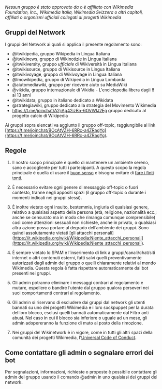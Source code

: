*Nessun gruppo è stato approvato da o è affiliato con Wikimedia Foundation, Inc., Wikimedia Italia, Wikimedia Svizzera o altri capitoli, affiliati o organismi ufficiali collegati ai progetti Wikimedia*

## Gruppi del Network
I gruppi del Network ai quali si applica il presente regolamento sono:
- @itwikipedia, gruppo Wikipedia in Lingua Italiana
- @itwikinews, gruppo di Wikinotizie in Lingua Italiana
- @itwikiversity, gruppo *ufficiale* di Wikiversità in Lingua Italiana
- @itwikisource, gruppo di Wikisource in Lingua Italiana
- @itwikivoyage, gruppo di Wikivoyage in Lingua Italiana
- @lmowikipedia, gruppo di Wikipedia in Lingua Lombarda
- @aiutomediawiki, gruppo per ricevere aiuto su MediaWiki
- @vikidia, gruppo internazionale di Vikidia - L'enciclopedia libera dagli 8 ai 13 anni
- @itwikidata, gruppo in italiano dedicato a Wikidata
- @strategiawiki, gruppo dedicato alla strategia del Movimento Wikimedia
- https://t.me/joinchat/A2jiAg42izBn-6OVWlJ2Eg gruppo dedicato al progetto calcio di Wikipedia

Ai gruppi sopra elencati va aggiunto il gruppo off-topic, raggiungibile al link [https://t.me/joinchat/BOcAtVZH-6RRc-a4ZRagYg](https://t.me/joinchat/BOcAtVZH-6RRc-a4ZRagYg).

## Regole
1. Il nostro scopo principale è quello di mantenere un ambiente sereno, sano e accogliente per tutti i partecipanti. A questo scopo la regola principale è quella di usare il [buon senso](https://it.wikipedia.org/wiki/Wikipedia:Buon_senso) e bisogna evitare di [fare i finti tonti](https://it.wikipedia.org/wiki/Wikipedia:Non_fare_il_finto_tonto).

2. È necessario evitare ogni genere di messaggio off-topic o fuori contesto, tranne negli appositi spazi (il gruppo off-topic o durante i momenti indicati nei gruppi stessi).

3. È inoltre vietato ogni insulto, bestemmia, ingiuria di qualsiasi genere, relativo a qualsiasi aspetto della persona (età, religione, nazionalità ecc.; anche se censurato ma in modo che rimanga comunque comprensibile) così come attenzioni sessuali non richieste, anche in privato, o qualsiasi altra azione possa portare al degrado dell’ambiente dei gruppi. Sono quindi assolutamente vietati [gli attacchi personali](https://it.wikipedia.org/wiki/Wikipedia:Niente_attacchi_personali](https://it.wikipedia.org/wiki/Wikipedia:Niente_attacchi_personali).

4. È sempre vietato lo SPAM e l’inserimento di link a gruppi/canali/chat/siti internet o altri contenuti esterni, fatti salvi quelli preventivamente autorizzati dagli admin del gruppo o quelli chiaramente relativi al mondo Wikimedia. Questa regola è fatta rispettare automaticamente dai bot presenti nei gruppi.

5. Gli admin potranno eliminare i messaggi contrari al regolamento e mutare, espellere o bandire l’utente dal gruppo qualora perseveri nei suoi comportamenti contrari al regolamento.

6. Gli admin si riservano di escludere dai gruppi dal network gli utenti bannati su uno dei progetti Wikimedia e i loro sockpuppet per la durata del loro blocco, esclusi quelli bannati automaticamente dal Filtro anti abusi. 
Nel caso in cui il blocco sia inferiore o uguale ad un mese, gli admin adopereranno la funzione di muto al posto della rimozione.

7. Nei gruppi del Wikinetwork è in vigore, come in tutti gli altri spazi della comunità dei progetti Wikimedia, l’[Universal Code of Conduct](https://foundation.wikimedia.org/wiki/Universal_Code_of_Conduct).

## Come contattare gli admin o segnalare errori dei bot

Per segnalazioni, informazioni, richieste o proposte è possibile contattare gli admin del gruppo usando il comando @admin in uno qualsiasi dei gruppi del network.
